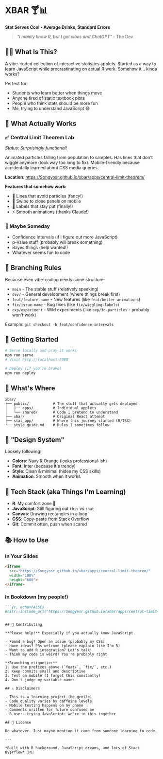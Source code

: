 # XBAR 🍸📊
**Stat Serves Cool - Average Drinks, Standard Errors**

> *"I mainly know R, but I got vibes and ChatGPT"* - The Dev

## 🤷‍♂️ What Is This?

A vibe-coded collection of interactive statistics applets. Started as a way to learn JavaScript while procrastinating on actual R work. Somehow it... kinda works?

Perfect for:
- Students who learn better when things move
- Anyone tired of static textbook plots  
- People who think stats should be more fun
- Me, trying to understand JavaScript 😅

## 🧮 What Actually Works

### ✅ Central Limit Theorem Lab
*Status: Surprisingly functional!*

Animated particles falling from population to samples. Has lines that don't wiggle anymore (took way too long to fix). Mobile-friendly because accidentally learned about CSS media queries.

**Location**: https://Songyosr.github.io/xbar/apps/central-limit-theorem/

**Features that somehow work:**
- 🎯 Lines that avoid particles (fancy!)
- 📱 Swipe to close panels on mobile  
- 🎨 Labels that stay put (finally!)
- ⚡ Smooth animations (thanks Claude!)

### 🚧 Maybe Someday
- Confidence Intervals (if I figure out more JavaScript)
- p-Value stuff (probably will break something)  
- Bayes things (help wanted!)
- Whatever seems fun to code

## 🔧 Branching Rules

Because even vibe-coding needs some structure:

- `main` - The stable stuff (relatively speaking)
- `dev/` - General development (where things break first)
- `feat/feature-name` - New features (like `feat/better-animations`)
- `fix/issue-name` - Bug fixes (like `fix/wiggling-labels`)
- `exp/experiment` - Wild experiments (like `exp/3d-particles` - probably won't work)

Example: `git checkout -b feat/confidence-intervals`

## 🚀 Getting Started

```bash
# Serve locally and pray it works
npm run serve
# Visit http://localhost:8000

# Deploy (if you're brave)
npm run deploy
```

## 📁 What's Where

```
xbar/
├── public/           # The stuff that actually gets deployed
│   ├── apps/         # Individual applets
│   └── shared/       # Code I pretend to understand
├── xbar/             # Original React attempt
├── stat_app/         # Where this journey started (R/TSX)
└── style_guide.md    # Rules I sometimes follow
```

## 🎨 "Design System"

Loosely following:
- **Colors**: Navy & Orange (looks professional-ish)
- **Font**: Inter (because it's trendy)  
- **Style**: Clean & minimal (hides my CSS skills)
- **Animation**: Smooth when it works

## 🔧 Tech Stack (aka Things I'm Learning)

- **R**: My comfort zone 💪
- **JavaScript**: Still figuring out `this` vs `that`
- **Canvas**: Drawing rectangles in a loop
- **CSS**: Copy-paste from Stack Overflow
- **Git**: Commit often, push when scared

## 📚 How to Use

### In Your Slides
```html
<iframe 
  src="https://Songyosr.github.io/xbar/apps/central-limit-theorem/" 
  width="100%" 
  height="600">
</iframe>
```

### In Bookdown (my people!)
```markdown
```{r, echo=FALSE}
knitr::include_url("https://Songyosr.github.io/xbar/apps/central-limit-theorem/")
```
```

## 🤝 Contributing

**Please help!** Especially if you actually know JavaScript.

- Found a bug? Open an issue (probably my CSS)
- Have ideas? PRs welcome (please explain like I'm 5)
- Want to add R integration? Let's talk!
- Think my code is weird? You're probably right

**Branching etiquette:**
1. Use the prefixes above (`feat/`, `fix/`, etc.)
2. Keep commits small and descriptive  
3. Test on mobile (I forget this constantly)
4. Don't judge my variable names

## ⚠️ Disclaimers

- This is a learning project (be gentle)
- Code quality varies by caffeine levels
- Mobile testing happens on my phone
- Comments written for future confused me
- R users trying JavaScript: we're in this together

## 📄 License

Do whatever. Just maybe mention it came from someone learning to code.

---

*Built with R background, JavaScript dreams, and lots of Stack Overflow* 🤷‍♂️✨
